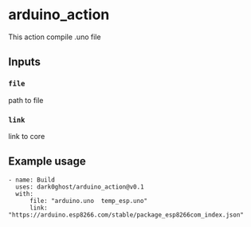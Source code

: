 # arduino_action

This action compile .uno file

## Inputs

### `file`

path to file 

### `link`
link to core 
## Example usage
```
- name: Build
  uses: dark0ghost/arduino_action@v0.1
  with:
      file: "arduino.uno  temp_esp.uno"
      link: "https://arduino.esp8266.com/stable/package_esp8266com_index.json"
```
